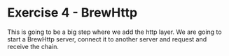 Exercise 4 - BrewHttp
=====================

This is going to be a big step where we add the http layer.  We are going to start a BrewHttp server, connect it to another server and request and receive the chain.
